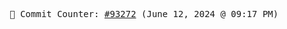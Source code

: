 <p align="center">
    <samp>
        📮 Commit Counter: <a href="https://github.com/Javascript-void0/Javascript-void0/commits/main">#93272</a> (June 12, 2024 @ 09:17 PM)
    </samp>
</p>